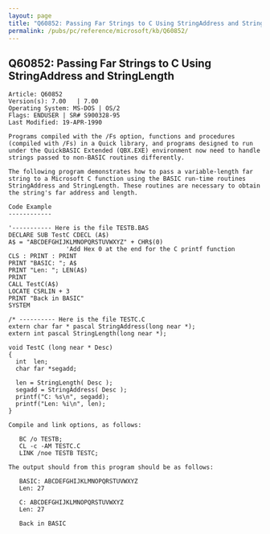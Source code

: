 ```yaml
---
layout: page
title: "Q60852: Passing Far Strings to C Using StringAddress and StringLength"
permalink: /pubs/pc/reference/microsoft/kb/Q60852/
---
```


## Q60852: Passing Far Strings to C Using StringAddress and StringLength

	Article: Q60852
	Version(s): 7.00   | 7.00
	Operating System: MS-DOS | OS/2
	Flags: ENDUSER | SR# S900328-95
	Last Modified: 19-APR-1990
	
	Programs compiled with the /Fs option, functions and procedures
	(compiled with /Fs) in a Quick library, and programs designed to run
	under the QuickBASIC Extended (QBX.EXE) environment now need to handle
	strings passed to non-BASIC routines differently.
	
	The following program demonstrates how to pass a variable-length far
	string to a Microsoft C function using the BASIC run-time routines
	StringAddress and StringLength. These routines are necessary to obtain
	the string's far address and length.
	
	Code Example
	------------
	
	'----------- Here is the file TESTB.BAS
	DECLARE SUB TestC CDECL (A$)
	A$ = "ABCDEFGHIJKLMNOPQRSTUVWXYZ" + CHR$(0)
	                'Add Hex 0 at the end for the C printf function
	CLS : PRINT : PRINT
	PRINT "BASIC: "; A$
	PRINT "Len: "; LEN(A$)
	PRINT
	CALL TestC(A$)
	LOCATE CSRLIN + 3
	PRINT "Back in BASIC"
	SYSTEM
	
	/* ---------- Here is the file TESTC.C
	extern char far * pascal StringAddress(long near *);
	extern int pascal StringLength(long near *);
	
	void TestC (long near * Desc)
	{
	  int  len;
	  char far *segadd;
	
	  len = StringLength( Desc );
	  segadd = StringAddress( Desc );
	  printf("C: %s\n", segadd);
	  printf("Len: %i\n", len);
	}
	
	Compile and link options, as follows:
	
	   BC /o TESTB;
	   CL -c -AM TESTC.C
	   LINK /noe TESTB TESTC;
	
	The output should from this program should be as follows:
	
	   BASIC: ABCDEFGHIJKLMNOPQRSTUVWXYZ
	   Len: 27
	
	   C: ABCDEFGHIJKLMNOPQRSTUVWXYZ
	   Len: 27
	
	   Back in BASIC
